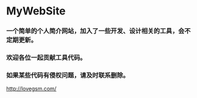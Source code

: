# MyWebSite
### 一个简单的个人简介网站，加入了一些开发、设计相关的工具，会不定期更新。
### 欢迎各位一起贡献工具代码。
### 如果某些代码有侵权问题，请及时联系删除。

http://lovegsm.com/
